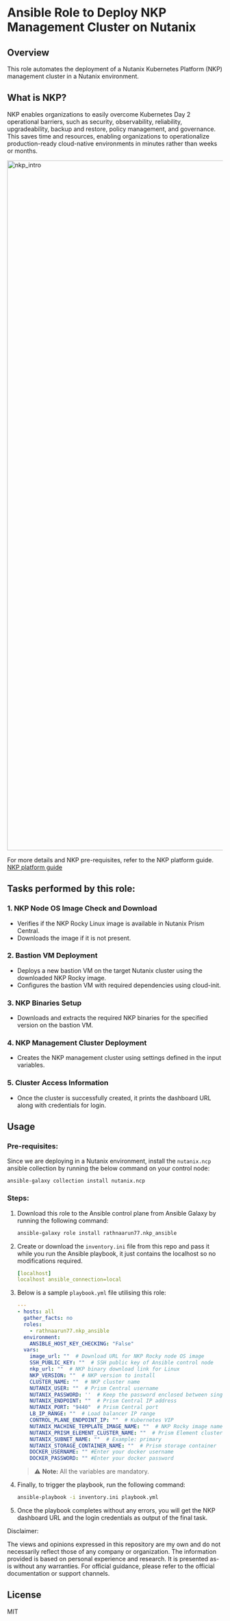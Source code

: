 # Ansible Role to Deploy NKP Management Cluster on Nutanix

## Overview
This role automates the deployment of a Nutanix Kubernetes Platform (NKP) management cluster in a Nutanix environment.

## What is NKP?
NKP enables organizations to easily overcome Kubernetes Day 2 operational barriers, such as security, observability, reliability, upgradeability, backup and restore, policy management, and governance. This saves time and resources, enabling organizations to operationalize production-ready cloud-native environments in minutes rather than weeks or months.

<img width="1609" alt="nkp_intro" src="https://github.com/user-attachments/assets/f8cbddf5-ac04-4f19-82f7-855487cc2b06" />

For more details and NKP pre-requisites, refer to the NKP platform guide.
[NKP platform guide](https://portal.nutanix.com/page/documents/details?targetId=Nutanix-Kubernetes-Platform-v2_14:Nutanix-Kubernetes-Platform-v2_14)

## Tasks performed by this role:

### 1. NKP Node OS Image Check and Download
- Verifies if the NKP Rocky Linux image is available in Nutanix Prism Central.
- Downloads the image if it is not present.

### 2. Bastion VM Deployment
- Deploys a new bastion VM on the target Nutanix cluster using the downloaded NKP Rocky image.
- Configures the bastion VM with required dependencies using cloud-init.

### 3. NKP Binaries Setup
- Downloads and extracts the required NKP binaries for the specified version on the bastion VM.

### 4. NKP Management Cluster Deployment
- Creates the NKP management cluster using settings defined in the input variables.

### 5. Cluster Access Information
- Once the cluster is successfully created, it prints the dashboard URL along with credentials for login.

## Usage

### Pre-requisites:
Since we are deploying in a Nutanix environment, install the `nutanix.ncp` ansible collection by running the below command on your control node:  

    ansible-galaxy collection install nutanix.ncp

### Steps:
1. Download this role to the Ansible control plane from Ansible Galaxy by running the following command:
    ```sh
    ansible-galaxy role install rathnaarun77.nkp_ansible
    ```

2. Create or download the `inventory.ini` file from this repo and pass it while you run the Ansible playbook, it just contains the localhost so no modifications required.
   ```yaml
   [localhost]
   localhost ansible_connection=local
   ```

3. Below is a sample `playbook.yml` file utilising this role:
    ```yaml
    ---
    - hosts: all
      gather_facts: no
      roles:
        - rathnaarun77.nkp_ansible
      environment:
        ANSIBLE_HOST_KEY_CHECKING: "False"
      vars:
        image_url: ""  # Download URL for NKP Rocky node OS image
        SSH_PUBLIC_KEY: ""  # SSH public key of Ansible control node
        nkp_url: ""  # NKP binary download link for Linux
        NKP_VERSION: ""  # NKP version to install
        CLUSTER_NAME: ""  # NKP cluster name
        NUTANIX_USER: ""  # Prism Central username
        NUTANIX_PASSWORD: ''  # Keep the password enclosed between single quotes
        NUTANIX_ENDPOINT: ""  # Prism Central IP address
        NUTANIX_PORT: "9440"  # Prism Central port
        LB_IP_RANGE: ""  # Load balancer IP range
        CONTROL_PLANE_ENDPOINT_IP: ""  # Kubernetes VIP
        NUTANIX_MACHINE_TEMPLATE_IMAGE_NAME: ""  # NKP Rocky image name
        NUTANIX_PRISM_ELEMENT_CLUSTER_NAME: ""  # Prism Element cluster name
        NUTANIX_SUBNET_NAME: ""  # Example: primary
        NUTANIX_STORAGE_CONTAINER_NAME: ""  # Prism storage container 
        DOCKER_USERNAME: "" #Enter your docker username
        DOCKER_PASSWORD: "" #Enter your docker password
    ```

    > ⚠️ **Note:** All the variables are mandatory.

4. Finally, to trigger the playbook, run the following command:
    ```sh
    ansible-playbook -i inventory.ini playbook.yml
    ```

5. Once the playbook completes without any errors, you will get the NKP dashboard URL and the login credentials as output of the final task.

Disclaimer:

The views and opinions expressed in this repository are my own and do not necessarily reflect those of any company or organization. The information provided is based on personal experience and research. It is presented as-is without any warranties. For official guidance, please refer to the official documentation or support channels.

## License
MIT
